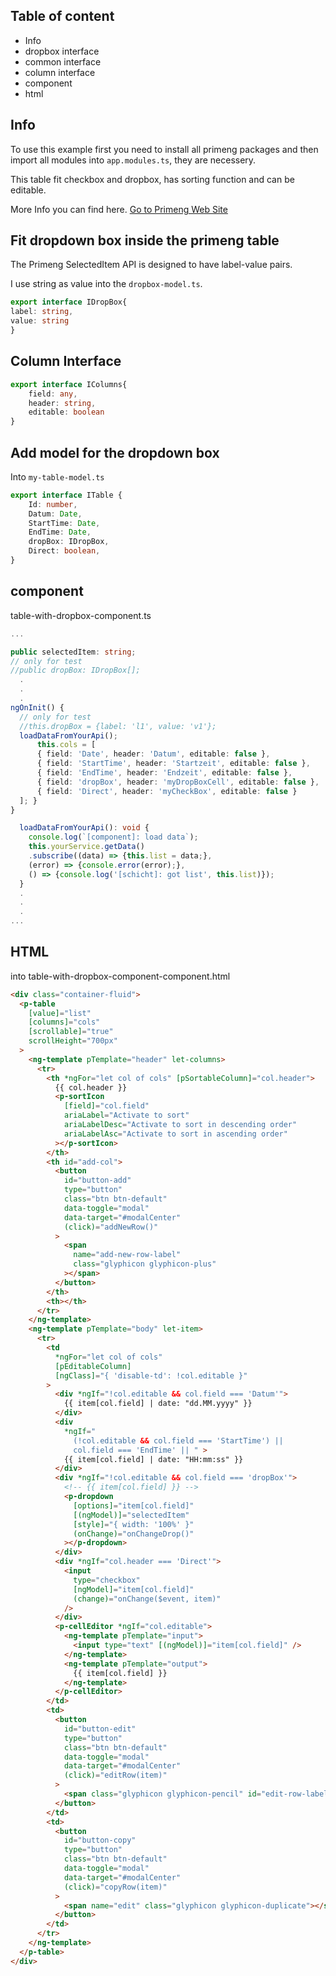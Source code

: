 ## Table of content
* Info
* dropbox interface
* common interface
* column interface
* component
* html

## Info

To use this example first you need to install all primeng packages and then import all modules into `app.modules.ts`, they are necessery.

This table fit checkbox and dropbox, has sorting function and can be editable. 

More Info you can find here. [Go to Primeng Web Site](https://primefaces.org/primeng/showcase/#/setup)

## Fit dropdown box inside the primeng table
The Primeng SelectedItem API is designed to have label-value pairs.

I use string as value into the `dropbox-model.ts`.

```typeScript
export interface IDropBox{
label: string,
value: string
}
```

## Column Interface

```typeScript
export interface IColumns{
    field: any,
    header: string,
    editable: boolean
}
```

## Add model for the dropdown box
Into `my-table-model.ts`

``` typeScript
export interface ITable {
    Id: number,
    Datum: Date,
    StartTime: Date,
    EndTime: Date,
    dropBox: IDropBox,
    Direct: boolean,
}

```
## component
table-with-dropbox-component.ts 

```typeScript
...

public selectedItem: string;
// only for test
//public dropBox: IDropBox[];
  .
  .
  .
ngOnInit() {
  // only for test
  //this.dropBox = {label: 'l1', value: 'v1'};
  loadDataFromYourApi();
      this.cols = [
      { field: 'Date', header: 'Datum', editable: false },
      { field: 'StartTime', header: 'Startzeit', editable: false },
      { field: 'EndTime', header: 'Endzeit', editable: false },
      { field: 'dropBox', header: 'myDropBoxCell', editable: false },
      { field: 'Direct', header: 'myCheckBox', editable: false }
  ]; }
}

  loadDataFromYourApi(): void {
    console.log(`[component]: load data`);
    this.yourService.getData()
    .subscribe((data) => {this.list = data;}, 
    (error) => {console.error(error);}, 
    () => {console.log('[schicht]: got list', this.list)});
  }
  .
  .
  .
...
```

## HTML

into table-with-dropbox-component-component.html

```html
<div class="container-fluid">
  <p-table
    [value]="list"
    [columns]="cols"
    [scrollable]="true"
    scrollHeight="700px"
  >
    <ng-template pTemplate="header" let-columns>
      <tr>
        <th *ngFor="let col of cols" [pSortableColumn]="col.header">
          {{ col.header }}
          <p-sortIcon
            [field]="col.field"
            ariaLabel="Activate to sort"
            ariaLabelDesc="Activate to sort in descending order"
            ariaLabelAsc="Activate to sort in ascending order"
          ></p-sortIcon>
        </th>
        <th id="add-col">
          <button
            id="button-add"
            type="button"
            class="btn btn-default"
            data-toggle="modal"
            data-target="#modalCenter"
            (click)="addNewRow()"
          >
            <span
              name="add-new-row-label"
              class="glyphicon glyphicon-plus"
            ></span>
          </button>
        </th>
        <th></th>
      </tr>
    </ng-template>
    <ng-template pTemplate="body" let-item>
      <tr>
        <td
          *ngFor="let col of cols"
          [pEditableColumn]
          [ngClass]="{ 'disable-td': !col.editable }"
        >
          <div *ngIf="!col.editable && col.field === 'Datum'">
            {{ item[col.field] | date: "dd.MM.yyyy" }}
          </div>
          <div
            *ngIf="
              (!col.editable && col.field === 'StartTime') ||
              col.field === 'EndTime' || " >
            {{ item[col.field] | date: "HH:mm:ss" }}
          </div>
          <div *ngIf="!col.editable && col.field === 'dropBox'">
            <!-- {{ item[col.field] }} -->
            <p-dropdown
              [options]="item[col.field]"
              [(ngModel)]="selectedItem"
              [style]="{ width: '100%' }"
              (onChange)="onChangeDrop()"
            ></p-dropdown>
          </div>
          <div *ngIf="col.header === 'Direct'">
            <input
              type="checkbox"
              [ngModel]="item[col.field]"
              (change)="onChange($event, item)"
            />
          </div>
          <p-cellEditor *ngIf="col.editable">
            <ng-template pTemplate="input">
              <input type="text" [(ngModel)]="item[col.field]" />
            </ng-template>
            <ng-template pTemplate="output">
              {{ item[col.field] }}
            </ng-template>
          </p-cellEditor>
        </td>
        <td>
          <button
            id="button-edit"
            type="button"
            class="btn btn-default"
            data-toggle="modal"
            data-target="#modalCenter"
            (click)="editRow(item)"
          >
            <span class="glyphicon glyphicon-pencil" id="edit-row-label"></span>
          </button>
        </td>
        <td>
          <button
            id="button-copy"
            type="button"
            class="btn btn-default"
            data-toggle="modal"
            data-target="#modalCenter"
            (click)="copyRow(item)"
          >
            <span name="edit" class="glyphicon glyphicon-duplicate"></span>
          </button>
        </td>
      </tr>
    </ng-template>
  </p-table>
</div>
```
